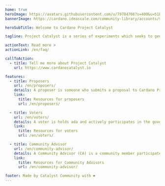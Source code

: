 ```yaml
---
home: true
heroImage: https://avatars.githubusercontent.com/u/79784766?s=400&u=51b65ef6f530a0d0bf4067deffe167c9cb2ce2cc&v=4
bannerImage: https://cardano.ideascale.com/community-library/accounts/93/936143/hero_banner.png

heroSubTitle: Welcome to Cardano Project Catalyst

tagline: Project Catalyst is a series of experiments which seeks to generate the highest levels of community innovation. Catalyst is bringing on-chain governance to the Cardano blockchain by allowing the community to self-determine priorities for growth. It also lets participants deploy funding to proposals which tackle challenges and capitalize on opportunities that arise in the life cycle of Cardano.

actionText: Read more >
actionLink: /en/faq/

callToAction:
  - title: Tell me more about Project Catalyst
    url: https://www.cardanocatalyst.io

features:
  - title: Proposers
    url: /en/proposers/
    details: A proposer is someone who submits a proposal to Cardano Project Catalyst to be funded by the treasury. They have an understanding of a problem and an idea on how to solve it. Proposers are the ideas people, ones that see the bigger picture,  identify needs, look to plug gaps. They are visionaries. A proposal is the way to  communicate the idea to the community.
    link:
      title: Resources for proposers
      url: /en/proposers/

  - title: Voters
    url: /en/voters/
    details: A voter is holds ada and actively participates in the governance of Cardano Project Catalyst. They are the ultimate deciders of the direction of the project. The review proposers proposals and vote up or vote down the proposals they would like or dislike to see implemented. They are the stewards of Cardano and by voting they bring Cardano closer to its vision.
    link:
      title: Resources for voters
      url: /en/voters/

  - title: Community Advisor
    url: /en/community-advisor/
    details: A Community Advisor (CA) is a community member participates in the quality assurance of proposals. They have the task of reviewing proposals submitted to a given fund and supplying quality information to voters and proposers.  Further, a community advisors is anyone  who participates in the community to develop, assist, advise, improve... project catalyst.
    link:
      title: Resources for Community Advisors
      url: /en/community-advisor/

footer: Made by Catalyst Community with ❤️
---
```


<NewsScroll :items="[
  {'link':'/en/news/#fund-6-Cardano-Catlyst-Proposal',
   'text':'We are applying for funding! Help us build this page'},
  {'link':'/en/news/#Fund-6',
   'text':'Fund 6 is upon us'},
  {'link':'/en/news/#cardano-stack-exchange-launched',
   'text':'Cardano Stack Exchange Launched'}
  ]"/>
